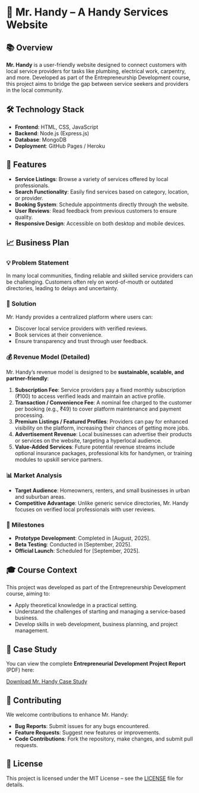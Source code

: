 # 🧰 Mr. Handy – A Handy Services Website

## 📚 Overview

**Mr. Handy** is a user-friendly website designed to connect customers with local service providers for tasks like plumbing, electrical work, carpentry, and more. Developed as part of the Entrepreneurship Development course, this project aims to bridge the gap between service seekers and providers in the local community.

## 🛠️ Technology Stack

- **Frontend**: HTML, CSS, JavaScript
- **Backend**: Node.js (Express.js)
- **Database**: MongoDB
- **Deployment**: GitHub Pages / Heroku

## 🚀 Features

- **Service Listings**: Browse a variety of services offered by local professionals.
- **Search Functionality**: Easily find services based on category, location, or provider.
- **Booking System**: Schedule appointments directly through the website.
- **User Reviews**: Read feedback from previous customers to ensure quality.
- **Responsive Design**: Accessible on both desktop and mobile devices.

## 📈 Business Plan

### 💡 Problem Statement

In many local communities, finding reliable and skilled service providers can be challenging. Customers often rely on word-of-mouth or outdated directories, leading to delays and uncertainty.

### 🧩 Solution

Mr. Handy provides a centralized platform where users can:

- Discover local service providers with verified reviews.
- Book services at their convenience.
- Ensure transparency and trust through user feedback.

### 💰 Revenue Model (Detailed)

Mr. Handy’s revenue model is designed to be **sustainable, scalable, and partner-friendly**:

1. **Subscription Fee**: Service providers pay a fixed monthly subscription (₹100) to access verified leads and maintain an active profile.  
2. **Transaction / Convenience Fee**: A nominal fee charged to the customer per booking (e.g., ₹49) to cover platform maintenance and payment processing.  
3. **Premium Listings / Featured Profiles**: Providers can pay for enhanced visibility on the platform, increasing their chances of getting more jobs.  
4. **Advertisement Revenue**: Local businesses can advertise their products or services on the website, targeting a hyperlocal audience.  
5. **Value-Added Services**: Future potential revenue streams include optional insurance packages, professional kits for handymen, or training modules to upskill service partners.  

### 📊 Market Analysis

- **Target Audience**: Homeowners, renters, and small businesses in urban and suburban areas.  
- **Competitive Advantage**: Unlike generic service directories, Mr. Handy focuses on verified local professionals with user reviews.  

### 📅 Milestones

- **Prototype Development**: Completed in [August, 2025].
- **Beta Testing**: Conducted in [September, 2025].
- **Official Launch**: Scheduled for [September, 2025].

## 🎓 Course Context

This project was developed as part of the Entrepreneurship Development course, aiming to:

- Apply theoretical knowledge in a practical setting.  
- Understand the challenges of starting and managing a service-based business.  
- Develop skills in web development, business planning, and project management.  

## 📄 Case Study

You can view the complete **Entrepreneurial Development Project Report** (PDF) here:

[Download Mr. Handy Case Study](./case-study/Mr_Handy_Case_Study.pdf)  

## 🤝 Contributing

We welcome contributions to enhance Mr. Handy:

- **Bug Reports**: Submit issues for any bugs encountered.  
- **Feature Requests**: Suggest new features or improvements.  
- **Code Contributions**: Fork the repository, make changes, and submit pull requests.  

## 📄 License

This project is licensed under the MIT License – see the [LICENSE](LICENSE) file for details.
